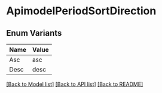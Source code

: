# ApimodelPeriodSortDirection

## Enum Variants

| Name | Value |
|---- | -----|
| Asc | asc |
| Desc | desc |


[[Back to Model list]](../README.md#documentation-for-models) [[Back to API list]](../README.md#documentation-for-api-endpoints) [[Back to README]](../README.md)


